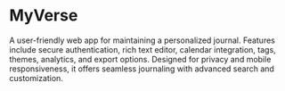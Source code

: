 # MyVerse
A user-friendly web app for maintaining a personalized journal. Features include secure authentication, rich text editor, calendar integration, tags, themes, analytics, and export options. Designed for privacy and mobile responsiveness, it offers seamless journaling with advanced search and customization.
